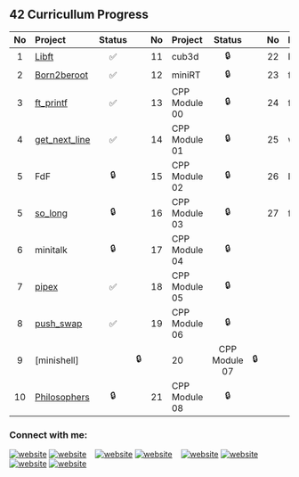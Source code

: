 

<!--
**garadraw/garadraw** is a ✨ _special_ ✨ repository because its `README.md` (this file) appears on your GitHub profile.

BlockChain Developer firmly Believing in the new Economical, Political and Social Stratification that BlockChain Technologies, on top of the Existing ones, brings as a Means to further Improve Human Condition to further Grow and Evolve.


- 🔭 I’m currently working on ...
- 🌱 I’m currently learning ...
- 👯 I’m looking to collaborate on ...
- 🤔 I’m looking for help with ...
- 💬 Ask me about ...
- 📫 How to reach me: ...
- 😄 Pronouns: ...
- ⚡ Fun fact: ...
-->

## 42 Curricullum Progress
| No  | Project                                    | Status |   | No  | Project       | Status |   | No  | Project                        | Status |
| :-: | :----------------------------------------- | :----: | - | :-: | :------------ | :----: | - | :-: | :----------------------------- | :----: |
| 1   | [Libft](../../../42-libft)                 | ✅     |   | 11  | cub3d         | 🔒     |   | 22  | NetPractice                    | 🔒      |
| 2   | [Born2beroot](../../../42-born2beroot)     | ✅     |   | 12  | miniRT        | 🔒     |   | 23  | ft_containers                  | 🔒      |
| 3   | [ft_printf](../../../42-ft_printf)         | ✅     |   | 13  | CPP Module 00 | 🔒     |   | 24  | ft_irc                         | 🔒      |
| 4   | [get_next_line](../../../42-get_next_line) | ✅     |   | 14  | CPP Module 01 | 🔒     |   | 25  | webserv                        | 🔒      |
| 5   | FdF                                        | 🔒     |   | 15  | CPP Module 02 | 🔒     |   | 26  | Inception                      | 🔒      |
| 5   | [so_long](../../../42-so_long)             | 🔒     |   | 16  | CPP Module 03 | 🔒     |   | 27  | ft_transcendence               | 🔒      |
| 6   | minitalk                                   | 🔒     |   | 17  | CPP Module 04 | 🔒     |   |     |                                |         |
| 7   | [pipex](../../../42-Pipex)                 | ✅     |   | 18  | CPP Module 05 | 🔒     |   |     |                                |         |
| 8   | [push_swap](../../../Push-Swap)            | ✅     |   | 19  | CPP Module 06 | 🔒     |   |     |                                |         |
| 9   | [minishell]|                               | 🔒     |   | 20  | CPP Module 07 | 🔒     |   |     |                                |         |
| 10  | [Philosophers](../../../42-Philosophers)   | 🔒     |   | 21  | CPP Module 08 | 🔒     |   |     |                                |         |


### Connect with me:

[![website](./img/globe-light.svg)](https://www.linkedin.com/in/valentinsimeonovblockchaindeveloper/#gh-light-mode-only)
[![website](./img/globe-dark.svg)](https://www.linkedin.com/in/valentinsimeonovblockchaindeveloper/#gh-dark-mode-only)
&nbsp;&nbsp;
[![website](./img/youtube-light.svg)](https://www.linkedin.com/in/valentinsimeonovblockchaindeveloper/#gh-light-mode-only)
[![website](./img/youtube-dark.svg)](https://www.linkedin.com/in/valentinsimeonovblockchaindeveloper/#gh-dark-mode-only)
&nbsp;&nbsp;
[![website](./img/twitter-light.svg)](https://www.linkedin.com/in/valentinsimeonovblockchaindeveloper/#gh-light-mode-only)
[![website](./img/twitter-dark.svg)](https://www.linkedin.com/in/valentinsimeonovblockchaindeveloper/#gh-dark-mode-only)
&nbsp;&nbsp;
[![website](./img/linkedin-light.svg)](https://www.linkedin.com/in/valentinsimeonovblockchaindeveloper/#gh-light-mode-only)
[![website](./img/linkedin-dark.svg)](https://www.linkedin.com/in/valentinsimeonovblockchaindeveloper/#gh-dark-mode-only)
&nbsp;&nbsp;
